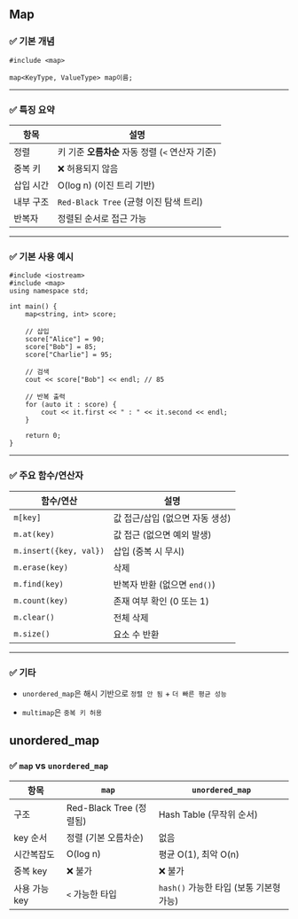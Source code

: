 ## Map
### ✅ 기본 개념

`#include <map>`

`map<KeyType, ValueType> map이름;`

---

### ✅ 특징 요약

| 항목    | 설명                               |
| ----- | -------------------------------- |
| 정렬    | 키 기준 **오름차순** 자동 정렬 (`<` 연산자 기준) |
| 중복 키  | ❌ 허용되지 않음                        |
| 삽입 시간 | O(log n) (이진 트리 기반)              |
| 내부 구조 | `Red-Black Tree` (균형 이진 탐색 트리)   |
| 반복자   | 정렬된 순서로 접근 가능                    |

---

### ✅ 기본 사용 예시


```
#include <iostream>
#include <map>
using namespace std;

int main() {
    map<string, int> score;

    // 삽입
    score["Alice"] = 90;
    score["Bob"] = 85;
    score["Charlie"] = 95;

    // 검색
    cout << score["Bob"] << endl; // 85

    // 반복 출력
    for (auto it : score) {
        cout << it.first << " : " << it.second << endl;
    }

    return 0;
}

```


---

### ✅ 주요 함수/연산자

| 함수/연산                  | 설명                   |
| ---------------------- | -------------------- |
| `m[key]`               | 값 접근/삽입 (없으면 자동 생성)  |
| `m.at(key)`            | 값 접근 (없으면 예외 발생)     |
| `m.insert({key, val})` | 삽입 (중복 시 무시)         |
| `m.erase(key)`         | 삭제                   |
| `m.find(key)`          | 반복자 반환 (없으면 `end()`) |
| `m.count(key)`         | 존재 여부 확인 (0 또는 1)    |
| `m.clear()`            | 전체 삭제                |
| `m.size()`             | 요소 수 반환              |

---

### ✅ 기타

- `unordered_map`은 해시 기반으로 `정렬 안 됨` + `더 빠른 평균 성능`
    
- `multimap`은 `중복 키 허용`


## unordered_map

### ✅ `map` vs `unordered_map`

| 항목        | `map`                | `unordered_map`             |
| --------- | -------------------- | --------------------------- |
| 구조        | Red-Black Tree (정렬됨) | Hash Table (무작위 순서)         |
| key 순서    | 정렬 (기본 오름차순)         | 없음                          |
| 시간복잡도     | O(log n)             | 평균 O(1), 최악 O(n)            |
| 중복 key    | ❌ 불가                 | ❌ 불가                        |
| 사용 가능 key | `<` 가능한 타입           | `hash()` 가능한 타입 (보통 기본형 가능) |
